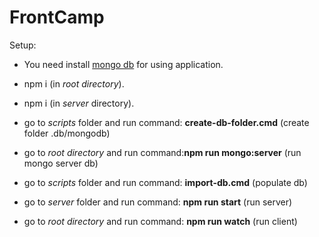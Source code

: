 
# FrontCamp

Setup:

* You need install [mongo db](https://docs.mongodb.com/manual/installation/) for using application.

* npm i (in _root directory_).
* npm i (in _server_ directory).

* go to _scripts_ folder and run command: **create-db-folder.cmd** (create folder .db/mongodb)
* go to _root directory_ and run command:**npm run mongo:server** (run mongo server db)
* go to _scripts_ folder and run command: **import-db.cmd** (populate db)
* go to _server_ folder and run command: **npm run start** (run server)
* go to _root directory_ and run command: **npm run watch** (run client)
